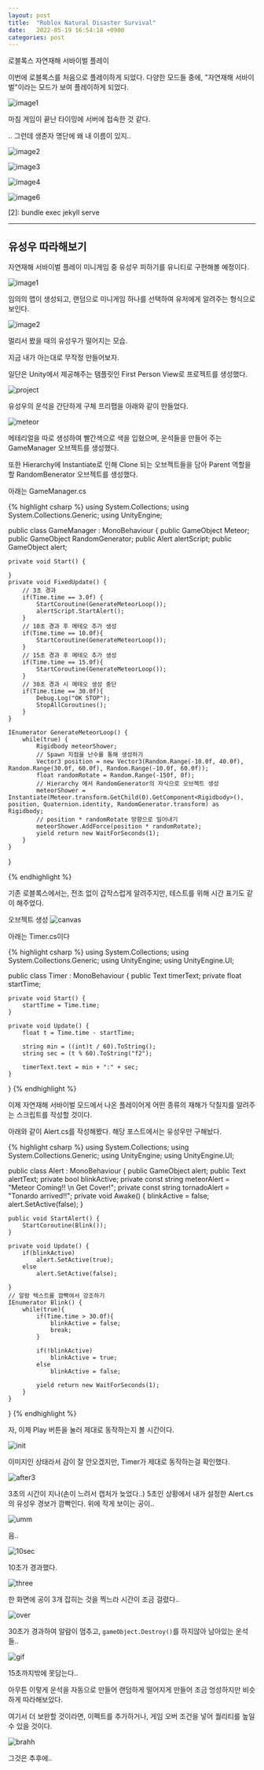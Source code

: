 ```yaml
---
layout: post
title:  "Roblox Natural Disaster Survival"
date:   2022-05-19 16:54:18 +0900
categories: post
---
```


로블록스 자연재해 서바이벌 플레이

이번에 로블록스를 처음으로 플레이하게 되었다. 다양한 모드들 중에, "자연재해 서바이벌"이라는 모드가 보여 플레이하게 되었다.

![image1](/assets/220519/RobloxScreenShot20220518_211926034.png)

마침 게임이 끝난 타이밍에 서버에 접속한 것 같다.

.. 그런데 생존자 명단에 왜 내 이름이 있지..

![image2](/assets/220519/RobloxScreenShot20220518_212030130.png)

![image3](/assets/220519/RobloxScreenShot20220518_212115863.png)

![image4](/assets/220519/RobloxScreenShot20220518_212345374.png)


![image6](/assets/220519/RobloxScreenShot20220518_212530468.png)




[1]: https://www.roblox.com/games/189707/Natural-Disaster-Survival#!/about


[2]: bundle exec jekyll serve


* * *


유성우 따라해보기
-------------

자연재해 서바이벌 플레이 미니게임 중 유성우 피하기를 유니티로 구현해볼 예정이다.

![image1](/assets/220519/RobloxScreenShot20220518_214724666.png)


임의의 맵이 생성되고, 랜덤으로 미니게임 하나를 선택하여 유저에게 알려주는 형식으로 보인다.



![image2](/assets/220519/RobloxScreenShot20220518_214741849.png)

멀리서 봤을 때의 유성우가 떨어지는 모습.

지금 내가 아는대로 무작정 만들어보자.

일단은 Unity에서 제공해주는 탬플릿인 First Person View로 프로젝트를 생성했다.

![project](/assets/220519/core.png)

유성우의 운석을 간단하게 구체 프리팹을 아래와 같이 만들었다.

![meteor](/assets/220519/sphere.png)

메테리얼을 따로 생성하여 빨간색으로 색을 입혔으며, 운석들을 만들어 주는 GameManager 오브젝트를 생성했다.

또한 Hierarchy에 Instantiate로 인해 Clone 되는 오브젝트들을 담아 Parent 역할을 할 RandomBenerator 오브젝트를 생성했다.


아래는 GameManager.cs

{% highlight csharp %}
using System.Collections;
using System.Collections.Generic;
using UnityEngine;

public class GameManager : MonoBehaviour
{
    public GameObject Meteor;
    public GameObject RandomGenerator;
    public Alert alertScript;
    public GameObject alert;

    private void Start() {

    }
    private void FixedUpdate() {
        // 3초 경과
        if(Time.time == 3.0f) {
            StartCoroutine(GenerateMeteorLoop());
            alertScript.StartAlert();
        }
        // 10초 경과 후 메테오 추가 생성
        if(Time.time == 10.0f){
            StartCoroutine(GenerateMeteorLoop());
        }
        // 15초 경과 후 메테오 추가 생성
        if(Time.time == 15.0f){
            StartCoroutine(GenerateMeteorLoop());
        }
        // 30초 경과 시 메테오 생성 중단
        if(Time.time == 30.0f){
            Debug.Log("OK STOP");
            StopAllCoroutines();
        }
    }

    IEnumerator GenerateMeteorLoop() {
        while(true) {
            Rigidbody meteorShower;
            // Spawn 지점을 난수를 통해 생성하기
            Vector3 position = new Vector3(Random.Range(-10.0f, 40.0f), Random.Range(30.0f, 60.0f), Random.Range(-10.0f, 60.0f));
            float randomRotate = Random.Range(-150f, 0f);
            // Hierarchy 에서 RandomGenerator의 자식으로 오브젝트 생성
            meteorShower = Instantiate(Meteor.transform.GetChild(0).GetComponent<Rigidbody>(), position, Quaternion.identity, RandomGenerator.transform) as Rigidbody;
            // position * randomRotate 방향으로 밀어내기
            meteorShower.AddForce(position * randomRotate);
            yield return new WaitForSeconds(1);
        }
    }
}

{% endhighlight %}

기존 로블록스에서는, 전조 없이 갑작스럽게 알려주지만, 테스트를 위해 시간 표기도 같이 해주었다.

오브젝트 생성
![canvas](/assets/220519/canvas.png)


아래는 Timer.cs이다

{% highlight csharp %}
using System.Collections;
using System.Collections.Generic;
using UnityEngine;
using UnityEngine.UI;

public class Timer : MonoBehaviour
{
    public Text timerText;
    private float startTime;

    private void Start() {
        startTime = Time.time;    
    }

    private void Update() {
        float t = Time.time - startTime;

        string min = ((int)t / 60).ToString();
        string sec = (t % 60).ToString("f2");
        
        timerText.text = min + ":" + sec;
    }
}
{% endhighlight %}

이제 자연재해 서바이벌 모드에서 나온 플레이어게 어떤 종류의 재해가 닥칠지를 알려주는 스크립트를 작성할 것이다.

아래와 같이 Alert.cs를 작성해봤다. 해당 포스트에서는 유성우만 구해놨다.

{% highlight csharp %}
using System.Collections;
using System.Collections.Generic;
using UnityEngine;
using UnityEngine.UI;

public class Alert : MonoBehaviour
{
    public GameObject alert;
    public Text alertText;
    private bool blinkActive;
    private const string meteorAlert = "Meteor Coming!! \n Get Cover!";
    private const string tornadoAlert = "Tonardo arrived!!";
    private void Awake() {
        blinkActive = false;
        alert.SetActive(false);
    }

    public void StartAlert() {
        StartCoroutine(Blink());
    }

    private void Update() {
        if(blinkActive)
            alert.SetActive(true);
        else
            alert.SetActive(false);

    }
    // 알람 텍스트를 깜빡여서 강조하기
    IEnumerator Blink() {
        while(true){
            if(Time.time > 30.0f){
                blinkActive = false;
                break;
            }         

            if(!blinkActive)
                blinkActive = true;
            else
                blinkActive = false;

            yield return new WaitForSeconds(1);
        }
    }
}
{% endhighlight %}

자, 이제 Play 버튼을 눌러 제대로 동작하는지 볼 시간이다.

![init](/assets/220519/init.png)

이미지인 상태라서 감이 잘 안오겠지만, Timer가 제대로 동작하는걸 확인했다.

![after3](/assets/220519/after%203.png)

3초의 시간이 지나(손이 느려서 캡처가 늦었다..) 5초인 상황에서 내가 설정한 Alert.cs의 유성우 경보가 깜빡인다. 위에 작게 보이는 공이..


![umm](/assets/220519/umm.png)

음..

![10sec](/assets/220519/10sec.png)

10초가 경과했다.


![three](/assets/220519/three.png)

한 화면에 공이 3개 잡히는 것을 찍느라 시간이 조금 걸렸다..

![over](/assets/220519/over.png)

30초가 경과하여 알람이 멈추고, `gameObject.Destroy()`를 하지않아 남아있는 운석들..



![gif](/assets/220519/meteorgame.gif)

15초까지밖에 못담는다..




아무튼 이렇게 운석을 자동으로 만들어 랜덤하게 떨어지게 만들어 조금 엉성하지만 비슷하게 따라해보았다.

여기서 더 보완할 것이라면, 이펙트를 추가하거나, 게임 오버 조건을 넣어 퀄리티를 높일 수 있을 것이다.

![brahh](/assets/220519/wojak-loading-wojak.gif)

그것은 추후에..



